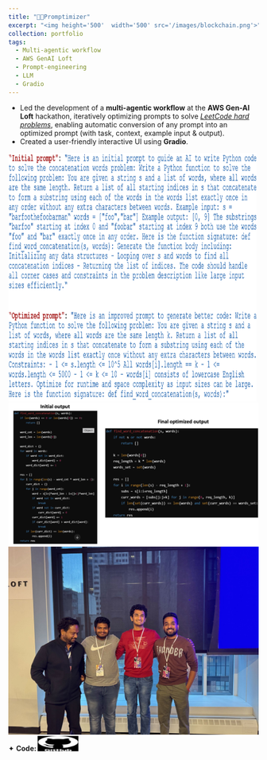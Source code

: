 ```yaml
---
title: "👨‍💻Promptimizer"
excerpt: "<img height='500'  width='500' src='/images/blockchain.png'>"
collection: portfolio
tags: 
  - Multi-agentic workflow
  - AWS GenAI Loft
  - Prompt-engineering
  - LLM
  - Gradio
---
```


* Led the development of a **multi-agentic workflow** at the **AWS Gen-AI Loft** hackathon, iteratively optimizing prompts to solve [_LeetCode hard problems_](https://www.kaggle.com/datasets/akshatsharma0610/leetcode-all-hard-problems-dataset), enabling automatic conversion of any prompt into an optimized prompt (with task, context, example input & output).
* Created a user-friendly interactive UI using **Gradio**.

<img height="500" width="500" src="/images/prompt1.png" style="cursor: crosshair;">

<img src="/images/prompt2.png" style="cursor: crosshair;">

<img src="/images/hackathon.jpeg" style="cursor: crosshair;">

<div class="flexcontainer">
<div>
      <span>✦ <strong>Code:</strong></span> <a href="https://github.com/SudarshanaSRao/Promptimizer" onclick="trackOutboundLink(this);">
    <img class="pulse" height="30px" src="/images/github-logo-git-hub-icon-with-text-on-white-and-black-background-free-vector.jpg" width="80px">
  </a>
</div>
</div>
<style>
@keyframes pulse {
  0% {
    transform: scale(1);
  }
  50% {
    transform: scale(1.05);
  }
  100% {
    transform: scale(1);
  }
}
.pulse {
  animation: pulse 2s infinite ease-in-out;
}
  </style>
